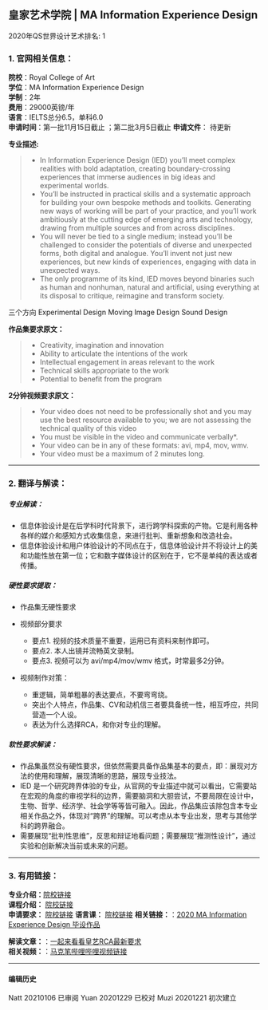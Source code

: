## 皇家艺术学院 | MA Information Experience Design

2020年QS世界设计艺术排名: 1  

### 1. 官网相关信息：

**院校**：Royal College of Art  
**学位**：MA Information Experience Design  
**学制**：2年  
**费用**：29000英镑/年  
**语言**：IELTS总分6.5，单科6.0  
**申请时间**：第一批11月15日截止 ；第二批3月5日截止
**申请文件**： 待更新  

**专业描述:**
> - In Information Experience Design (IED) you’ll meet complex realities with bold adaptation, creating boundary-crossing experiences that immerse audiences in big ideas and experimental worlds.
> - You’ll be instructed in practical skills and a systematic approach for building your own bespoke methods and toolkits. Generating new ways of working will be part of your practice, and you’ll work ambitiously at the cutting edge of emerging arts and technology, drawing from multiple sources and from across disciplines.
> - You will never be tied to a single medium; instead you’ll be challenged to consider the potentials of diverse and unexpected forms, both digital and analogue. You’ll invent not just new experiences, but new kinds of experiences, engaging with data in unexpected ways.
> - The only programme of its kind, IED moves beyond binaries such as human and nonhuman, natural and artificial, using everything at its disposal to critique, reimagine and transform society.

三个方向
Experimental Design
Moving Image Design
Sound Design

**作品集要求原文：**   

> - Creativity, imagination and innovation  
> - Ability to articulate the intentions of the work  
> - Intellectual engagement in areas relevant to the work  
> - Technical skills appropriate to the work
> - Potential to benefit from the program   



**2分钟视频要求原文：**   


> -  Your video does not need to be professionally shot and you may use the best resource available to you; we are not assessing the technical quality of this video
> -  You must be visible in the video and communicate verbally*.
> -  Your video can be in any of these formats: avi, mp4, mov, wmv.
> -  Your video must be a maximum of 2 minutes long.


---


### 2. 翻译与解读：
##### 专业解读：
- 信息体验设计是在后学科时代背景下，进行跨学科探索的产物。它是利用各种各样的媒介和感知方式收集信息，来进行批判、重新想象和改造社会。
- 信息体验设计和用户体验设计的不同点在于，信息体验设计并不将设计上的美和功能性放在第一位；它和数字媒体设计的区别在于，它不是单纯的表达或者传播。

##### 硬性要求提取：
- 作品集无硬性要求  

- 视频部分要求

  - 要点1. 视频的技术质量不重要，运用已有资料来制作即可。
  - 要点2. 本人出镜并流畅英文录制。
  - 要点3. 视频可以为 avi/mp4/mov/wmv 格式，时常最多2分钟。


- 视频制作对策：

  - 重逻辑，简单粗暴的表达要点，不要弯弯绕。
  - 突出个人特点，作品集、CV和动机信三者要具备统一性，相互呼应，共同营造一个人设。
  - 表达为什么选择RCA，和你对专业的理解。


##### 软性要求解读：

- 作品集虽然没有硬性要求，但依然需要具备作品集基本的要点，即：展现对方法的使用和理解，展现清晰的思路，展现专业技法。
- IED 是一个研究跨界体验的专业，从官网的专业描述中就可以看出，它需要站在宏观的角度的审视学科的边界，需要脑洞和大胆尝试，不要局限在设计中，生物、哲学、经济学、社会学等等皆可融入。因此，作品集应该除包含本专业相关作品之外，体现对“跨界”的理解。可以考虑从本专业出发，思考与其他学科的跨界融合。
- 需要展现“批判性思维”，反思和辩证地看问题；需要展现“推测性设计”，通过实验和创新解决当前或未来的问题。



---


### 3. 有用链接：

**专业介绍：**[院校链接](https://www.rca.ac.uk/schools/school-of-communication/ied/)  
**课程介绍：** [院校链接](https://www.rca.ac.uk/schools/school-of-communication/ied/)  
**申请要求：** [院校链接](https://www.rca.ac.uk/studying-at-the-rca/apply/entrance-requirements/ma-entrance-requirements/)
**语言课：** [院校链接](https://www.rca.ac.uk/study/facilities-support/learning-support/english-for-academic-purposes/)
**相关链接：**：[2020 MA Information Experience Design 毕设作品](https://2020.rca.ac.uk/programmes/information-experience-design-ma)  

**解读文章：**：[一起来看看皇艺RCA最新要求](http://www.makebi.net/38630.html)  
**相关视频：**：[马克笔哔哩哔哩视频链接](https://www.bilibili.com/video/av22598279)  



---


#### 编辑历史
Natt 20210106 已审阅
Yuan 20201229 已校对
Muzi 20201221 初次建立
